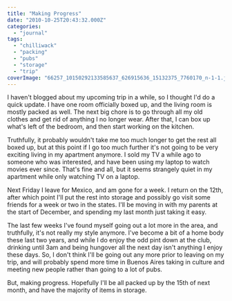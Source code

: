 ```yaml
---
title: "Making Progress"
date: "2010-10-25T20:43:32.000Z"
categories: 
  - "journal"
tags: 
  - "chilliwack"
  - "packing"
  - "pubs"
  - "storage"
  - "trip"
coverImage: "66257_10150292133585637_626915636_15132375_7760170_n-1-1.jpg"
---
```


I haven't blogged about my upcoming trip in a while, so I thought I'd do a quick update. I have one room officially boxed up, and the living room is mostly packed as well. The next big chore is to go through all my old clothes and get rid of anything I no longer wear. After that, I can box up what's left of the bedroom, and then start working on the kitchen.

Truthfully, it probably wouldn't take me too much longer to get the rest all boxed up, but at this point if I go too much further it's not going to be very exciting living in my apartment anymore. I sold my TV a while ago to someone who was interested, and have been using my laptop to watch movies ever since. That's fine and all, but it seems strangely quiet in my apartment while only watching TV on a laptop.

Next Friday I leave for Mexico, and am gone for a week. I return on the 12th, after which point I'll put the rest into storage and possibly go visit some friends for a week or two in the states. I'll be moving in with my parents at the start of December, and spending my last month just taking it easy.

The last few weeks I've found myself going out a lot more in the area, and truthfully, it's not really my style anymore. I've become a bit of a home body these last two years, and while I do enjoy the odd pint down at the club, drinking until 3am and being hungover all the next day isn't anything I enjoy these days. So, I don't think I'll be going out any more prior to leaving on my trip, and will probably spend more time in Buenos Aires taking in culture and meeting new people rather than going to a lot of pubs.

But, making progress. Hopefully I'll be all packed up by the 15th of next month, and have the majority of items in storage.
